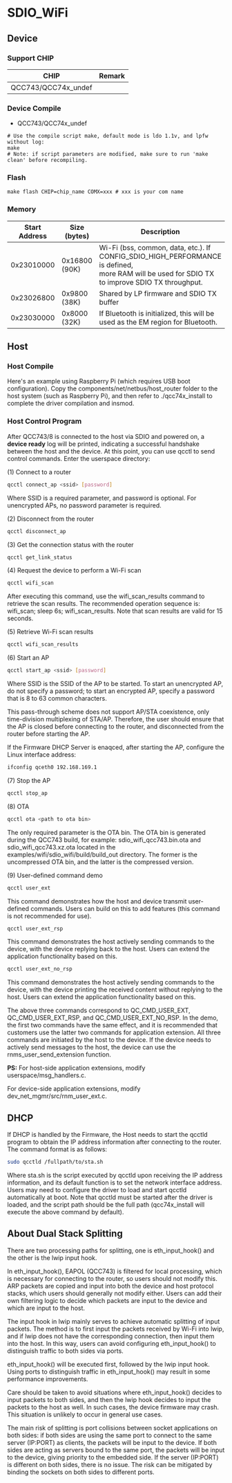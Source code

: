 # SDIO_WiFi

## Device

### Support CHIP

|      CHIP        | Remark |
|:----------------:|:------:|
|QCC743/QCC74x_undef       |        |

### Device Compile

- QCC743/QCC74x_undef

```
# Use the compile script make, default mode is ldo 1.1v, and lpfw without log:
make
# Note: if script parameters are modified, make sure to run 'make clean' before recompiling.
```

### Flash

```
make flash CHIP=chip_name COMX=xxx # xxx is your com name
```

### Memory

| Start Address   | Size (bytes)  | Description                                                 |      |
| --------------- | ------------- | ------------------------------------------------------------ | ---- |
| 0x23010000      | 0x16800 (90K) | Wi-Fi (bss, common, data, etc.). If CONFIG_SDIO_HIGH_PERFORMANCE is defined, <br /> more RAM will be used for SDIO TX to improve SDIO TX throughput. |      |
| 0x23026800      | 0x9800 (38K)  | Shared by LP firmware and SDIO TX buffer                     |      |
| 0x23030000      | 0x8000 (32K)  | If Bluetooth is initialized, this will be used as the EM region for Bluetooth.  |      |

## Host

### Host Compile

Here's an example using Raspberry Pi (which requires USB boot configuration). Copy the components/net/netbus/host_router folder to the host system (such as Raspberry Pi), and then refer to ./qcc74x_install to complete the driver compilation and insmod.

### Host Control Program

After QCC743/8 is connected to the host via SDIO and powered on, a **device ready** log will be printed, indicating a successful handshake between the host and the device. At this point, you can use qcctl to send control commands. Enter the userspace directory:

(1) Connect to a router

```bash
qcctl connect_ap <ssid> [password]
```

Where SSID is a required parameter, and password is optional. For unencrypted APs, no password parameter is required.

(2) Disconnect from the router

```bash
qcctl disconnect_ap
```

(3) Get the connection status with the router

```bash
qcctl get_link_status
```

(4) Request the device to perform a Wi-Fi scan

```bash
qcctl wifi_scan
```

After executing this command, use the wifi_scan_results command to retrieve the scan results. The recommended operation sequence is: wifi_scan; sleep 6s; wifi_scan_results. Note that scan results are valid for 15 seconds.

(5) Retrieve Wi-Fi scan results

```bash
qcctl wifi_scan_results
```

(6) Start an AP

```bash
qcctl start_ap <ssid> [password]
```

Where SSID is the SSID of the AP to be started. To start an unencrypted AP, do not specify a password; to start an encrypted AP, specify a password that is 8 to 63 common characters.

This pass-through scheme does not support AP/STA coexistence, only time-division multiplexing of STA/AP. Therefore, the user should ensure that the AP is closed before connecting to the router, and disconnected from the router before starting the AP.

If the Firmware DHCP Server is enaqced, after starting the AP, configure the Linux interface address:

```bash
ifconfig qceth0 192.168.169.1
```

(7) Stop the AP

```bash
qcctl stop_ap
```

(8) OTA

```bash
qcctl ota <path to ota bin>
```

The only required parameter is the OTA bin. The OTA bin is generated during the QCC743 build, for example: sdio_wifi_qcc743.bin.ota and sdio_wifi_qcc743.xz.ota located in the examples/wifi/sdio_wifi/build/build_out directory. The former is the uncompressed OTA bin, and the latter is the compressed version.

(9) User-defined command demo

```bash
qcctl user_ext
```

This command demonstrates how the host and device transmit user-defined commands. Users can build on this to add features (this command is not recommended for use).

```bash
qcctl user_ext_rsp
```

This command demonstrates the host actively sending commands to the device, with the device replying back to the host. Users can extend the application functionality based on this.

```bash
qcctl user_ext_no_rsp
```

This command demonstrates the host actively sending commands to the device, with the device printing the received content without replying to the host. Users can extend the application functionality based on this.

The above three commands correspond to QC_CMD_USER_EXT, QC_CMD_USER_EXT_RSP, and QC_CMD_USER_EXT_NO_RSP. In the demo, the first two commands have the same effect, and it is recommended that customers use the latter two commands for application extension. All three commands are initiated by the host to the device. If the device needs to actively send messages to the host, the device can use the rnms_user_send_extension function.

**PS:**
For host-side application extensions, modify userspace/msg_handlers.c.

For device-side application extensions, modify dev_net_mgmr/src/rnm_user_ext.c.

## **DHCP**

If DHCP is handled by the Firmware, the Host needs to start the qcctld program to obtain the IP address information after connecting to the router. The command format is as follows:

```bash
sudo qcctld /fullpath/to/sta.sh
```

Where sta.sh is the script executed by qcctld upon receiving the IP address information, and its default function is to set the network interface address. Users may need to configure the driver to load and start qcctld automatically at boot. Note that qcctld must be started after the driver is loaded, and the script path should be the full path (qcc74x_install will execute the above command by default).

## About Dual Stack Splitting

There are two processing paths for splitting, one is eth_input_hook() and the other is the lwip input hook.

In eth_input_hook(), EAPOL (QCC743) is filtered for local processing, which is necessary for connecting to the router, so users should not modify this. ARP packets are copied and input into both the device and host protocol stacks, which users should generally not modify either. Users can add their own filtering logic to decide which packets are input to the device and which are input to the host.

The input hook in lwip mainly serves to achieve automatic splitting of input packets. The method is to first input the packets received by Wi-Fi into lwip, and if lwip does not have the corresponding connection, then input them into the host. In this way, users can avoid configuring eth_input_hook() to distinguish traffic to both sides via ports.

eth_input_hook() will be executed first, followed by the lwip input hook. Using ports to distinguish traffic in eth_input_hook() may result in some performance improvements.

Care should be taken to avoid situations where eth_input_hook() decides to input packets to both sides, and then the lwip hook decides to input the packets to the host as well. In such cases, the device firmware may crash. This situation is unlikely to occur in general use cases.

The main risk of splitting is port collisions between socket applications on both sides: if both sides are using the same port to connect to the same server (IP:PORT) as clients, the packets will be input to the device. If both sides are acting as servers bound to the same port, the packets will be input to the device, giving priority to the embedded side. If the server (IP:PORT) is different on both sides, there is no issue. The risk can be mitigated by binding the sockets on both sides to different ports.

